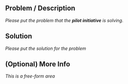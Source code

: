 ## Problem / Description

_Please put the problem that the **pilot initiative** is solving._

## Solution

_Please put the solution for the problem_

## (Optional) More Info

_This is a free-form area_
